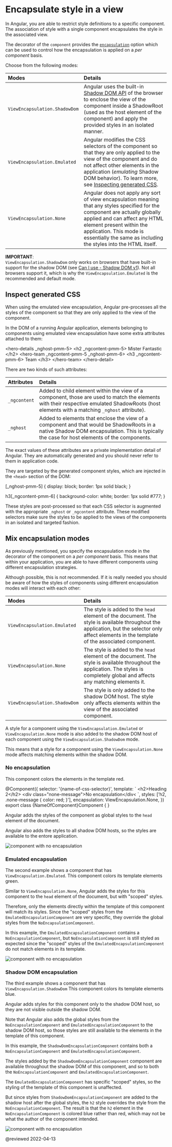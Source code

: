 # Encapsulate style in a view

In Angular, you are able to restrict style definitions to a specific component.
The association of style with a single component encapsulates the style in the associated view.

The decorator of the `component` provides the [`encapsulation`](api/core/Component#encapsulation) option which can be used to control how the encapsulation is applied on a *per component* basis.

Choose from the following modes:

| Modes                         | Details |
|:---                           |:---     |
| `ViewEncapsulation.ShadowDom` | Angular uses the built-in [Shadow DOM API](https://developer.mozilla.org/docs/Web/Web_Components/Shadow_DOM) of the browser to enclose the view of the component inside a ShadowRoot \(used as the host element of the component\) and apply the provided styles in an isolated manner.                   |
| `ViewEncapsulation.Emulated`  | Angular modifies the CSS selectors of the component so that they are only applied to the view of the component and do not affect other elements in the application \(*emulating* Shadow DOM behavior\). To learn more, see [Inspecting generated CSS](guide/component/component-encapsulate-style#inspect-generated-css). |
| `ViewEncapsulation.None`      | Angular does not apply any sort of view encapsulation meaning that any styles specified for the component are actually globally applied and can affect any HTML element present within the application. This mode is essentially the same as including the styles into the HTML itself.                   |

<div class="alert is-important">

**IMPORTANT**: <br />
`ViewEncapsulation.ShadowDom` only works on browsers that have built-in support for the shadow DOM \(see [Can I use - Shadow DOM v1](https://caniuse.com/shadowdomv1)\).
Not all browsers support it, which is why the `ViewEncapsulation.Emulated` is the recommended and default mode.

</div>

## Inspect generated CSS

When using the emulated view encapsulation, Angular pre-processes all the styles of the component so that they are only applied to the view of the component.

In the DOM of a running Angular application, elements belonging to components using emulated view encapsulation have some extra attributes attached to them:

<code-example format="html" header="Emulated view encapsulation" language="html">

&lt;hero-details _nghost-pmm-5&gt;
  &lt;h2 _ngcontent-pmm-5&gt;
    Mister Fantastic
  &lt;/h2&gt;
  &lt;hero-team _ngcontent-pmm-5 _nghost-pmm-6&gt;
    &lt;h3 _ngcontent-pmm-6&gt;
      Team
    &lt;/h3&gt;
  &lt;/hero-team&gt;
&lt;/hero-detail&gt;

</code-example>

There are two kinds of such attributes:

| Attributes   | Details |
|:---          |:---     |
| `_ngcontent` | Added to child element within the view of a component, those are used to match the elements with their respective emulated ShadowRoots \(host elements with a matching `_nghost` attribute\). |
| `_nghost`    | Added to elements that enclose the view of a component and that would be ShadowRoots in a native Shadow DOM encapsulation. This is typically the case for host elements of the components.|

The exact values of these attributes are a private implementation detail of Angular.
They are automatically generated and you should never refer to them in application code.

They are targeted by the generated component styles, which are injected in the `<head>` section of the DOM:

<code-example format="css" header="Emulated view encapsulation" language="css">

[_nghost-pmm-5] {
  display: block;
  border: 1px solid black;
}

h3[_ngcontent-pmm-6] {
  background-color: white;
  border: 1px solid #777;
}

</code-example>

These styles are post-processed so that each CSS selector is augmented with the appropriate `_nghost` or `_ngcontent` attribute.
These modified selectors make sure the styles to be applied to the views of the components in an isolated and targeted fashion.

## Mix encapsulation modes

As previously mentioned, you specify the encapsulation mode in the decorator of the component on a *per component* basis.
This means that within your application, you are able to have different components using different encapsulation strategies.

Although possible, this is not recommended.
If it is really needed you should be aware of how the styles of components using different encapsulation modes will interact with each other:

| Modes                         | Details |
|:---                           |:---     |
| `ViewEncapsulation.Emulated`  | The style is added to the `head` element of the document. The style is available throughout the application, but the selector only affect elements in the template of the associated component. |
| `ViewEncapsulation.None`      | The style is added to the `head` element of the document. The style is available throughout the application. The styles is completely global and affects any matching elements it.              |
| `ViewEncapsulation.ShadowDom` | The style is only added to the shadow DOM host. The style only affects elements within the view of the associated component.                                                                    |

<div class="alert is-helpful">

A style for a component using the `ViewEncapsulation.Emulated` or `ViewEncapsulation.None` mode is also added to the shadow DOM host of each component using the `ViewEncapsulation.ShadowDom` mode.

This means that a style for a component using the `ViewEncapsulation.None` mode affects matching elements within the shadow DOM.

</div>

### No encapsulation

This component colors the elements in the template red.

<code-example format="typescript" header="Set color to red" language="typescript">

&commat;Component({
  selector: '{name-of-css-selector}',
  template: &grave;
    &lt;h2&gt;Heading 2&lt;/h2&gt;
    &lt;div class="none-message"&gt;No encapsulation&lt;/div&lt;
  &grave;,
  styles: ['h2, .none-message { color: red; }'],
  encapsulation: ViewEncapsulation.None,
})
export class &lcub;NameOfComponent&rcub;Component { }

</code-example>

Angular adds the styles of the component as global styles to the `head` element of the document.

Angular also adds the styles to all shadow DOM hosts, so the styles are available to the entore application.

<div class="lightbox">

<img alt="component with no encapsulation" src="generated/images/guide/view-encapsulation/no-encapsulation.png">

</div>

### Emulated encapsulation

The second example shows a component that has `ViewEncapsulation.Emulated`.
This component colors its template elements green.

<code-example path="view-encapsulation/src/app/emulated-encapsulation.component.ts" header="src/app/emulated-encapsulation.component.ts"></code-example>

Similar to `ViewEncapsulation.None`, Angular adds the styles for this component to the `head` element of the document, but with "scoped" styles.

Therefore, only the elements directly within the template of this component will match its styles.
Since the "scoped" styles from the `EmulatedEncapsulationComponent` are very specific, they override the global styles from the `NoEncapsulationComponent`.

In this example, the `EmulatedEncapsulationComponent` contains a `NoEncapsulationComponent`, but `NoEncapsulationComponent` is still styled as expected since the "scoped" styles of the `EmulatedEncapsulationComponent` do not match elements in its template.

<div class="lightbox">

<img alt="component with no encapsulation" src="generated/images/guide/view-encapsulation/emulated-encapsulation.png">

</div>

### Shadow DOM encapsulation

The third example shows a component that has `ViewEncapsulation.ShadowDom`
This component colors its template elements blue.

<code-example path="view-encapsulation/src/app/shadow-dom-encapsulation.component.ts" header="src/app/shadow-dom-encapsulation.component.ts"></code-example>

Angular adds styles for this component only to the shadow DOM host, so they are not visible outside the shadow DOM.

Note that Angular also adds the global styles from the `NoEncapsulationComponent` and `EmulatedEncapsulationComponent` to the shadow DOM host, so those styles are still available to the elements in the template of this component.

In this example, the `ShadowDomEncapsulationComponent` contains both a `NoEncapsulationComponent` and `EmulatedEncapsulationComponent`.

The styles added by the `ShadowDomEncapsulationComponent` component are available throughout the shadow DOM of this component, and so to both the `NoEncapsulationComponent` and `EmulatedEncapsulationComponent`.

The `EmulatedEncapsulationComponent` has specific "scoped" styles, so the styling of the template of this component is unaffected.

But since styles from `ShadowDomEncapsulationComponent` are added to the shadow host after the global styles, the `h2` style overrides the style from the `NoEncapsulationComponent`.
The result is that the `h2` element in the `NoEncapsulationComponent` is colored blue rather than red, which may not be what the author of the component intended.

<div class="lightbox">

<img alt="component with no encapsulation" src="generated/images/guide/view-encapsulation/shadow-dom-encapsulation.png">

</div>

<!-- links -->

<!--external links -->

<!-- end links -->

@reviewed 2022-04-13
